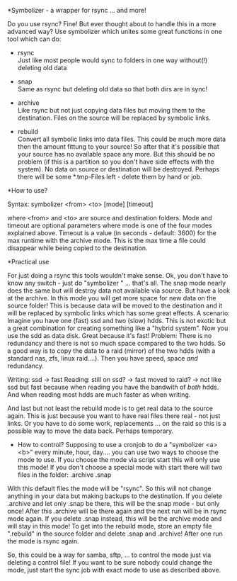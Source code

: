 *Symbolizer - a wrapper for rsync ... and more!

Do you use rsync? Fine!
But ever thought about to handle this in a more advanced way?
Use symbolizer which unites some great functions in one tool 
which can do:

- rsync <br>
Just like most people would sync to folders in one way without(!) deleting old data

- snap <br>
Same as rsync but deleting old data so that both dirs are in sync!

- archive <br>
Like rsync but not just copying data files but moving them to the destination.
Files on the source will be replaced by symbolic links.

- rebuild<br>
Convert all symbolic links into data files.
This could be much more data then the amount fittung to your source!
So after that it's possible that your source has no available space any more.
But this should be no problem (if this is a partition so you don't have side effects with the system).
No data on source or destination will be destroyed. 
Perhaps there will be some *.tmp-Files left - delete them by hand or job. 


*How to use?

Syntax:
symbolizer &lt;from&gt; &lt;to&gt; [mode] [timeout]

where &lt;from&gt; and &lt;to&gt; are source and destination folders.
Mode and timeout are optional parameters where mode is one of the four modes explained above.
Timeout is a value (in seconds - default: 3600) for the max runtime with the archive mode.
This is the max time a file could disappear while being copied to the destination.


*Practical use

For just doing a rsync this tools wouldn't make sense.
Ok, you don't have to know any switch - just do "symbolizer <from> <to>" ... that's all.
The snap mode nearly does the same but will destroy data not available via source.
But have a look at the archive. In this mode you will get more space for new data on the
source folder! This is because data will be moved to the destination and it will be replaced by symbolic links which
has some great effects. 
A scenario:
Imagine you have one (fast) ssd and two (slow) hdds.
This is not exotic but a great combination for creating something like a "hybrid system".
Now you use the sdd as data disk. Great because it's fast!
Problem: There is no redundancy and there is not so much space compared to the two hdds.
So a good way is to copy the data to a raid (mirror) of the two hdds (with a standard nas, zfs, linux raid....).
Then you have speed, space _and_ redundancy.

Writing: 
ssd -&gt; fast
Reading: 
still on ssd? -&gt; fast 
moved to raid? -&gt; not like ssd but fast because when reading you have the bandwith of _both_ hdds.
And when reading most hdds are much faster as when writing.

And last but not least the rebuild mode is to get real data to the source again.
This is just because you want to have real files there real - not just links.
Or you have to do some work, replacements ... on the raid so this is a possible way to move the data back.
Perhaps temporary. 


* How to control?
Supposing to use a cronjob to do a "symbolizer &lt;a&gt; &lt;b&gt;" every minute, hour, day.... you can use two ways to 
choose the mode to use.
If you choose the mode via script start this will only use this mode!
If you don't choose a special mode with start there will two files in the folder:
.archive
.snap

With this default files the mode will be "rsync". So this will not change anything in your data but making backups to the destination.
If you delete .archive and let only .snap be there, this will be the snap mode - but only once!
After this .archive will be there again and the next run will be in rsync mode again.
If you delete .snap instead, this will be the archive mode and will stay in this mode!
To get into the rebuild mode, store an empty file ".rebuild" in the source folder and delete .snap and .archive!
After one run the mode is rsync again.

So, this could be a way for samba, sftp, ... to control the mode just via deleting a control file!
If you want to be sure nobody could change the mode, just start the sync job with exact mode to use as described above.

